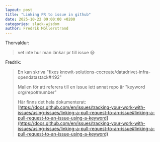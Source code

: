 ```yaml
---
layout: post
title: "Linking PR to issue in github"
date: 2025-10-22 09:00:00 +0200
categories: slack-wisdom
author: Fredrik Möllerstrand
---
```

Thorvaldur:

> vet inte hur man länkar pr till issue :laughing:

Fredrik:
> En kan skriva "fixes knowit-solutions-cocreate/datadrivet-infra-opendatastack#492"
>
> Mallen för att referera till en issue iett annat repo är "keyword org/repo#number"
>
> Här finns det hela dokumenterat: [https://docs.github.com/en/issues/tracking-your-work-with-issues/using-issues/linking-a-pull-request-to-an-issue#linking-a-pull-request-to-an-issue-using-a-keyword](https://docs.github.com/en/issues/tracking-your-work-with-issues/using-issues/linking-a-pull-request-to-an-issue#linking-a-pull-request-to-an-issue-using-a-keyword)







